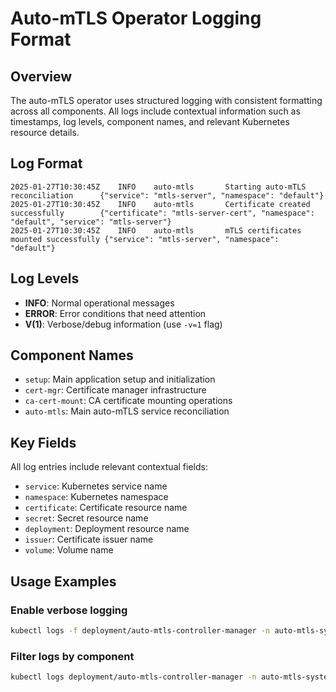 # Auto-mTLS Operator Logging Format

## Overview
The auto-mTLS operator uses structured logging with consistent formatting across all components. All logs include contextual information such as timestamps, log levels, component names, and relevant Kubernetes resource details.

## Log Format
```
2025-01-27T10:30:45Z    INFO    auto-mtls       Starting auto-mTLS reconciliation      {"service": "mtls-server", "namespace": "default"}
2025-01-27T10:30:45Z    INFO    auto-mtls       Certificate created successfully        {"certificate": "mtls-server-cert", "namespace": "default", "service": "mtls-server"}
2025-01-27T10:30:45Z    INFO    auto-mtls       mTLS certificates mounted successfully {"service": "mtls-server", "namespace": "default"}
```

## Log Levels
- **INFO**: Normal operational messages
- **ERROR**: Error conditions that need attention
- **V(1)**: Verbose/debug information (use `-v=1` flag)

## Component Names
- `setup`: Main application setup and initialization
- `cert-mgr`: Certificate manager infrastructure
- `ca-cert-mount`: CA certificate mounting operations
- `auto-mtls`: Main auto-mTLS service reconciliation

## Key Fields
All log entries include relevant contextual fields:
- `service`: Kubernetes service name
- `namespace`: Kubernetes namespace
- `certificate`: Certificate resource name
- `secret`: Secret resource name
- `deployment`: Deployment resource name
- `issuer`: Certificate issuer name
- `volume`: Volume name

## Usage Examples

### Enable verbose logging
```bash
kubectl logs -f deployment/auto-mtls-controller-manager -n auto-mtls-system -- --v=1
```

### Filter logs by component
```bash
kubectl logs deployment/auto-mtls-controller-manager -n auto-mtls-system | grep "cert-mgr"
```